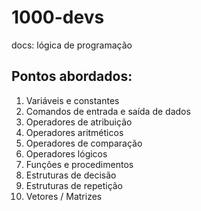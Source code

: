 # 1000-devs
docs: lógica de programação 

## Pontos abordados: 
1. Variáveis e constantes
2. Comandos de entrada e saída de dados
3. Operadores de atribuição 
4. Operadores aritméticos
5. Operadores de comparação 
6. Operadores lógicos 
7. Funções e procedimentos
8. Estruturas de decisão
9. Estruturas de repetição 
10. Vetores / Matrizes 